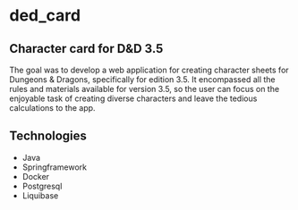 # ded_card
## Character card for D&D 3.5
The goal was to develop a web application for creating character sheets for Dungeons & Dragons, specifically for edition 3.5. It encompassed all the rules and materials available for version 3.5, so the user can focus on the enjoyable task of creating diverse characters and leave the tedious calculations to the app.

## Technologies
- Java
- Springframework
- Docker
- Postgresql
- Liquibase
